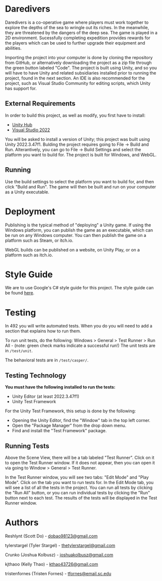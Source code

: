 # Daredivers

Daredivers is a co-operative game where players must work together to explore the depths of the sea to wringle out its riches. In the meanwhile, they are threatened by the dangers of the deep sea. The game is played in a 2D environment. Sucessfully completing expedition provides rewards for the players which can be used to further upgrade their equipment and abilities.

Importing the project into your computer is done by cloning the repository from GitHub, or alternatively downloading the project as a zip file through the green button labeled "Code". The project is built using Unity, and so you will have to have Unity and related subsidiaries installed prior to running the project, found in the next section. An IDE is also recommended for the project, such as Visual Studio Community for editing scripts, which Unity has support for.

## External Requirements

In order to build this project, as well as modify, you first have to install:

-   [Unity Hub](https://unity.com/download)
-   [Visual Studio 2022](https://visualstudio.microsoft.com/vs/)

You will be asked to install a version of Unity; this project was built using Unity 2022.3.47f1. Bulding the project requires going to File -> Build and Run. Alterantively, you can go to File -> Build Settings and select the platform you want to build for. The project is built for Windows, and WebGL.

## Running

Use the build settings to select the platform you want to build for, and then click "Build and Run". The game will then be built and run on your computer as a Unity executable.

# Deployment

Publishing is the typical method of "deploying" a Unity game. If using the Windows platform, you can publish the game as an executable, which can be run on any Windows computer. You can then publish the game on a platform such as Steam, or itch.io.

WebGL builds can be published on a website, on Unity Play, or on a platform such as itch.io.

# Style Guide

We are to use Google's C# style guide for this project. The style guide can be found [here](https://google.github.io/styleguide/csharp-style.html).

# Testing

In 492 you will write automated tests. When you do you will need to add a
section that explains how to run them.

To run unit tests, do the following: Windows > General > Test Runner > Run All - (note: green check marks indicate a successful run!)
The unit tests are in `/test/unit`.

The behavioral tests are in `/test/casper/`.

## Testing Technology

**You must have the following installed to run the tests:**
- Unity Editor (at least 2022.3.47f1)
- Unity Test Framework

For the Unity Test Framework, this setup is done by the following:
- Opening the Unity Editor, find the "Window" tab in the top left corner.
- Open the "Package Manager" from the drop down menu.
- Find and install the "Test Framework" package.

## Running Tests

Above the Scene View, there will be a tab labeled "Test Runner". Click on it to open the Test Runner window. If it does not appear, then you can open it via going to Window > General > Test Runner.

In the Test Runner window, you will see two tabs: "Edit Mode" and "Play Mode". Click on the tab you want to run tests for. In the Edit Mode tab, you will see a list of all the tests in the project. You can run all tests by clicking the "Run All" button, or you can run individual tests by clicking the "Run" button next to each test. The results of the tests will be displayed in the Test Runner window.

# Authors

Reshlynt (Scott Do) - dobao98123@gmail.com

tylerstargel (Tyler Stargel) - thetylerstargel@gmail.com

Crunko (Joshua Kolbusz) - joshuakolbusz@gmail.com

kjthaoo (Kelly Thao) - kthao43726@gmail.com

tristenfornes (Tristen Fornes) - tfornes@email.sc.edu
